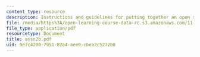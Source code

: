```yaml
---
content_type: resource
description: Instructions and guidelines for putting together an open space proposal.
file: /media/https%3A/open-learning-course-data-rc.s3.amazonaws.com/11-328j-urban-design-skills-observing-interpreting-and-representing-the-city-fall-2004/9e7c4200795182a4aee0cbea2c5272b0_assn2b.pdf
file_type: application/pdf
resourcetype: Document
title: assn2b.pdf
uid: 9e7c4200-7951-82a4-aee0-cbea2c5272b0
---
```

